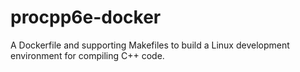 # procpp6e-docker
A Dockerfile and supporting Makefiles to build a Linux development environment for compiling C++ code.
